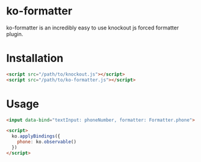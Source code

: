 # ko-formatter

ko-formatter is an incredibly easy to use knockout js forced formatter plugin.

# Installation

```html
<script src="/path/to/knockout.js"></script>
<script src="/path/to/ko-formatter.js"></script>
```

# Usage

```html
<input data-bind="textInput: phoneNumber, formatter: Formatter.phone">

<script>
  ko.applyBindings({
    phone: ko.observable()
  })
</script>
```

